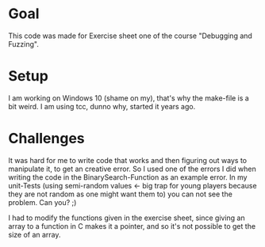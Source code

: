 # Goal
This code was made for Exercise sheet one of the course "Debugging and Fuzzing".

# Setup
I am working on Windows 10 (shame on my), that's why the make-file is a bit weird.
I am using tcc, dunno why, started it years ago.

# Challenges
It was hard for me to write code that works and then figuring out ways to manipulate it, to get an creative error.
So I used one of the errors I did when writing the code in the BinarySearch-Function as an example error.
In my unit-Tests (using semi-random values <- big trap for young players because they are not random as one might want them to) you can not see the problem.
Can you? ;)

I had to modify the functions given in the exercise sheet, since giving an array to a function in C makes it a pointer, and so it's not possible to get the size of an array.
